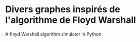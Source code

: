 # Divers graphes inspirés de l'algorithme de Floyd Warshall 

A floyd Warshall algorithm simulator in Python
